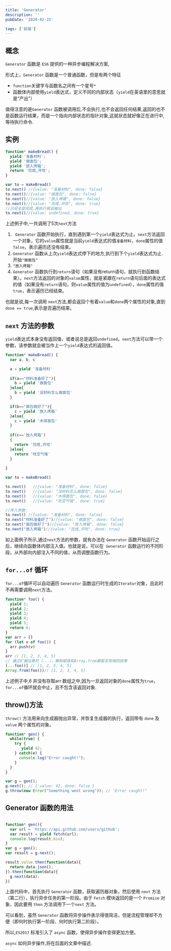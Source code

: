 ```yaml
---
title: 'Generator'
description: ''
pubDate: '2020-02-25'

tags: ['前端']
---
```



## 概念
`Generator` 函数是 `ES6` 提供的一种异步编程解决方案,

形式上，`Generator` 函数是一个普通函数，但是有两个特征
- `function`关键字与函数名之间有一个星号`*`
-  函数体内部使用`yield`表达式，定义不同的内部状态（`yield`在英语里的意思就是“产出”）

值得注意的是`Generator` 函数被调用后,不会执行,也不会返回任何结果,返回的也不是函数运行结果，而是一个指向内部状态的指针对象,这就状态就好像正在进行中,等待执行命令.
## 实例
```js
function* makeBread() {
  yield '准备材料';
  yield '做面包';
  yield '放入烤箱';
  return '完成,开吃';
}

var to = makeBread()
to.next() //{value: "准备材料", done: false}
to.next()//{value: "做面包", done: false}
to.next()//{value: "放入烤箱", done: false}
to.next()//{value: "完成,开吃", done: true}
//已经全部完成,再执行就会输出
to.next()//{value: undefined, done: true}
```
上述例子中,一共调用了5次`next`方法
1. ` Generator` 函数开始执行，直到遇到第一个`yield`表达式为止。`next`方法返回一个对象，它的`value`属性就是当前`yield`表达式的值`准备材料`，`done`属性的值`false`，表示遍历还没有结束。
2. `Generator` 函数从上次`yield`表达式停下的地方,执行到下个`yield`表达式为止.开始`"做面包"`
3. `"放入烤箱"`
4. `Generator` 函数执行到`return`语句（如果没有return语句，就执行到函数结束）。`next`方法返回的对象的`value`属性，就是紧跟在`return`语句后面的表达式的值（如果没有`return`语句，则`value`属性的值为`undefined`），`done`属性的值`true`，表示遍历已经结束。

也就是说,每一次调用 `next`方法,都会返回个有着`value`和`done`两个属性的对象,直到`done == true`,表示是否遍历结束。

## `next` 方法的参数
`yield`表达式本身没有返回值，或者说总是返回`undefined`。`next`方法可以带一个参数，该参数就会被当作上一个`yield`表达式的返回值。
```js
function* makeBread() {
  var a, b, c

  a = yield '准备材料'
  
  if(a=="材料准备好了"){
    b = yield '做面包'
  }else{
    b = yield '没材料怎么做面包'
  }

  if(b=="面包做好了"){
    c = yield '放入烤箱'
  }else{
    c = yield '木得面包'
  }
  
  if(c=='放入烤箱')
  {
    return '完成,开吃'
  }else{
    return '吃空气咯'
  }
 
}

var to = makeBread()

to.next()   //{value: "准备材料", done: false}
to.next()   //{value: "没材料怎么做面包", done: false}
to.next()   //{value: "木得面包", done: false}
to.next()   //{value: "吃空气咯", done: true}

//传入参数:
to.next() //{value: "准备材料", done: false}
to.next("材料准备好了")//{value: "做面包", done: false}
to.next("面包做好了")//{value: "放入烤箱", done: false}
to.next("放入烤箱")//{value: "完成,开吃", done: true}

```
如上面例子所示,通过`next`方法的参数，就有办法在 `Generator` 函数开始运行之后，继续向函数体内部注入值。也就是说，可以在` Generator` 函数运行的不同阶段，从外部向内部注入不同的值，从而调整函数行为。

## `for...of` 循环 
`for...of`循环可以自动遍历 `Generator` 函数运行时生成的`Iterator`对象，且此时不再需要调用`next`方法。
```js
function* foo() {
  yield 1;
  yield 2;
  yield 3;
  yield 4;
  yield 5;
  return 6;
}
var arr = []
for (let v of foo()) {
  arr.push(v)
}
arr // [1, 2, 3, 4, 5]
// 通过扩展运算符（...）、解构赋值和Array.from都能实现相同效果
[...foo()] // [1, 2, 3, 4, 5]
Array.from(foo())// [1, 2, 3, 4, 5]
```
上述例子中,6 并没有存取arr 数组之中,因为一旦返回对象的`done`属性为`true`，`for...of`循环就会中止，且不包含该返回对象.

## throw()方法
`throw()` 方法用来向生成器抛出异常，并恢复生成器的执行，返回带有 `done` 及 `value` 两个属性的对象。
```js
function* gen() {
  while(true) {
    try {
       yield 42;
    } catch(e) {
      console.log("Error caught!");
    }
  }
}

var g = gen();
g.next(); // { value: 42, done: false }
g.throw(new Error("Something went wrong")); // "Error caught!"
```

## Generator 函数的用法
```js

function* gen(){
  var url = 'https://api.github.com/users/github';
  var result = yield fetch(url);
  console.log(result.bio);
}
var g = gen();
var result = g.next();

result.value.then(function(data){
  return data.json();
}).then(function(data){
  g.next(data);
})
```
上面代码中，首先执行 `Generator` 函数，获取遍历器对象，然后使用 `next` 方法（第二行），执行异步任务的第一阶段。由于 `Fetch` 模块返回的是一个 `Promise` 对象，因此要用 `then` 方法调用下一个`next` 方法。

可以看到，虽然 `Generator` 函数将异步操作表示得很简洁，但是流程管理却不方便（即何时执行第一阶段、何时执行第二阶段）。

所以,`ES2017` 标准引入了 `async` 函数，使得异步操作变得更加方便。

 `async` 如何异步操作,将在后面的文章中描述.